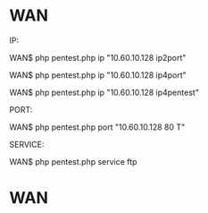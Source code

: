 # WAN


IP:


WAN$ php pentest.php ip "10.60.10.128 ip2port"

WAN$ php pentest.php ip "10.60.10.128 ip4port"

WAN$ php pentest.php ip "10.60.10.128 ip4pentest"




PORT:


WAN$ php pentest.php port "10.60.10.128 80 T"


SERVICE:


WAN$ php pentest.php service ftp
# WAN
